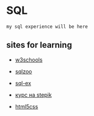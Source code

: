 # SQL

```
my sql experience will be here
```
## sites for learning

- [w3schools](https://www.w3schools.com/sql/)

- [sqlzoo](https://sqlzoo.net/wiki/SQL_Tutorial)

- [sql-ex](https://www.sql-ex.ru/)

- [курс на stepik](https://stepik.org/course/63054/syllabus)

- [html5css](https://html5css.ru/sql/default.php)
